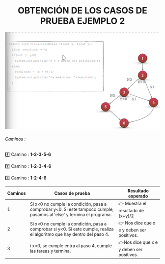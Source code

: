 <center><h1>OBTENCIÓN DE LOS CASOS DE PRUEBA EJEMPLO 2</h1></center>

![alt text](complet.png)

<h6>Caminos :</h6>

 :one: Camino : <b>1-2-3-5-6</b>

 :two: Camino : <b>1-2-3-4-6</b>

 :three: Camino : <b>1-2-4-6</b>

 | Caminos | Casos de prueba | Resultado esperado |
|----------|----------|----------|
| 1    | Si x<0 no cumple la condición, pasa a comprobar y<0. Si este tampoco cumple, pasamos al 'else' y termina el programa.|👉  Muestra el resultado de (x+y)/2 
| 2    |Si x<0 no cumple la condición, pasa a comprobar si y<0. Si este cumple, realiza el algoritmo que hay dentro del paso 4.  |👉 Nos dice que x e y deben ser positivos.
| 3    | i x<0, se cumple entra al paso 4, cumple las tareas y termina. |👉Nos dice que x e y deben ser positivos. 




